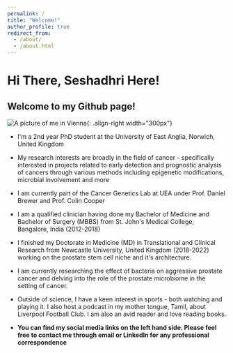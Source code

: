 ```yaml
---
permalink: /
title: "Welcome!"
author_profile: true
redirect_from: 
  - /about/
  - /about.html
---
```


# Hi There, Seshadhri Here!

## Welcome to my Github page!

![A picture of me in Vienna](/images/Github_pic.JPG){: .align-right width="300px"}
 
- I'm a 2nd year PhD student at the University of East Anglia, Norwich, United Kingdom

- My research interests are broadly in the field of cancer - specifically interested in projects related to early detection and prognostic analysis of cancers through various methods including epigenetic modifications, microbial involvement and more

- I am currently part of the Cancer Genetics Lab at UEA under Prof. Daniel Brewer and Prof. Colin Cooper

- I am a qualified clinician having done my Bachelor of Medicine and Bachelor of Surgery (MBBS) from St. John's Medical College, Bangalore, India (2012-2018)

- I finished my Doctorate in Medicine (MD) in Translational and Clinical Research from Newcastle University, United Kingdom (2018-2022) working on the prostate stem cell niche and it's architecture.

- I am currently researching the effect of bacteria on aggressive prostate cancer and delving into the role of the prostate microbiome in the setting of cancer.

- Outside of science, I have a keen interest in sports - both watching and playing it. I also host a podcast in my mother tongue, Tamil, about Liverpool Football Club. I am also an avid reader and love reading books.

- **You can find my social media links on the left hand side. Please feel free to contact me through email or LinkedIn for any professional correspondence**

